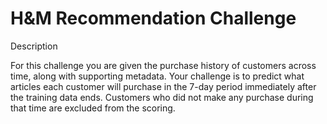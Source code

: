 # H&M Recommendation Challenge

Description

For this challenge you are given the purchase history of customers across time, along with supporting metadata. Your challenge is to predict what articles each customer will purchase in the 7-day period immediately after the training data ends. Customers who did not make any purchase during that time are excluded from the scoring.
